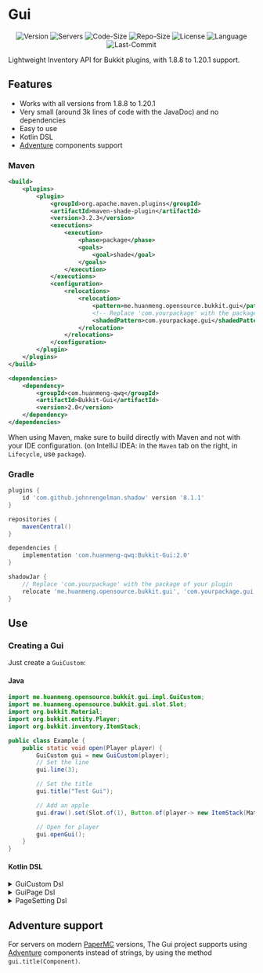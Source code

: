 <!--- @formatter:off --->
# Gui

<div style="text-align: center;">

![Version](https://img.shields.io/github/v/release/huanmeng-qwq/Gui?style=plastic)
![Servers](https://img.shields.io/bstats/servers/18670?style=flat-square)
![Code-Size](https://img.shields.io/github/languages/code-size/huanmeng-qwq/Gui?style=plastic)
![Repo-Size](https://img.shields.io/github/repo-size/huanmeng-qwq/Gui?style=plastic)
![License](https://img.shields.io/github/license/huanmeng-qwq/Gui?style=plastic)
![Language](https://img.shields.io/github/languages/top/huanmeng-qwq/Gui?style=plastic)
![Last-Commit](https://img.shields.io/github/last-commit/huanmeng-qwq/Gui?style=plastic)
</div>

Lightweight Inventory API for Bukkit plugins, with 1.8.8 to 1.20.1 support.

## Features
* Works with all versions from 1.8.8 to 1.20.1
* Very small (around 3k lines of code with the JavaDoc) and no dependencies
* Easy to use
* Kotlin DSL
* [Adventure](https://github.com/KyoriPowered/adventure) components support

### Maven

```xml
<build>
    <plugins>
        <plugin>
            <groupId>org.apache.maven.plugins</groupId>
            <artifactId>maven-shade-plugin</artifactId>
            <version>3.2.3</version>
            <executions>
                <execution>
                    <phase>package</phase>
                    <goals>
                        <goal>shade</goal>
                    </goals>
                </execution>
            </executions>
            <configuration>
                <relocations>
                    <relocation>
                        <pattern>me.huanmeng.opensource.bukkit.gui</pattern>
                        <!-- Replace 'com.yourpackage' with the package of your plugin ! -->
                        <shadedPattern>com.yourpackage.gui</shadedPattern>
                    </relocation>
                </relocations>
            </configuration>
        </plugin>
    </plugins>
</build>

<dependencies>
    <dependency>
        <groupId>com.huanmeng-qwq</groupId>
        <artifactId>Bukkit-Gui</artifactId>
        <version>2.0</version>
    </dependency>
</dependencies>
```
When using Maven, make sure to build directly with Maven and not with your IDE configuration. (on IntelliJ IDEA: in the `Maven` tab on the right, in `Lifecycle`, use `package`).

### Gradle

```groovy
plugins {
    id 'com.github.johnrengelman.shadow' version '8.1.1'
}

repositories {
    mavenCentral()
}

dependencies {
    implementation 'com.huanmeng-qwq:Bukkit-Gui:2.0'
}

shadowJar {
    // Replace 'com.yourpackage' with the package of your plugin 
    relocate 'me.huanmeng.opensource.bukkit.gui', 'com.yourpackage.gui'
}
```

## Use

### Creating a Gui

Just create a `GuiCustom`:

#### Java
```java
import me.huanmeng.opensource.bukkit.gui.impl.GuiCustom;
import me.huanmeng.opensource.bukkit.gui.slot.Slot;
import org.bukkit.Material;
import org.bukkit.entity.Player;
import org.bukkit.inventory.ItemStack;

public class Example {
    public static void open(Player player) {
        GuiCustom gui = new GuiCustom(player);
        // Set the line
        gui.line(3);

        // Set the title
        gui.title("Test Gui");

        // Add an apple
        gui.draw().set(Slot.of(1), Button.of(player-> new ItemStack(Material.APPLE)));

        // Open for player
        gui.openGui();
    }
}
```

#### Kotlin DSL
<details>
<summary>GuiCustom Dsl</summary>

```kotlin
import org.bukkit.entity.Player

fun openGui(player: Player) {
    player.openGui {
        draw {
            setButton(buildSlot(0)) {
                var a = 1
                showingItem = buildButtonItem {
                    ItemStack(Material.values()[a++])
                }
                updateClick {
                    it.inventory.addItem(showingItem!!.get(it))
                }
            }
        }
    }
}
```
</details>

<details>

<summary>GuiPage Dsl</summary>

```kotlin
import org.bukkit.entity.Player

fun openPageGui(player: Player) {
    buildPagedGui {
        allItems = buildButtons {
            for (i in 0..60) {
                button {
                    showingItem = buildButtonItem(ItemStack(Material.values()[i]))
                }
            }
        }
        elementsPerPage = size() - 9
        elementSlots = buildSlotsByLine { line ->
            return@buildSlotsByLine buildList {
                for (i in 0..9 * line) {
                    add(buildSlot(i))
                }
            }
        }
        pageSetting {
            PageSettings.normal(this)
        }
    }.openGui(player)
}
```

</details>

<details>

<summary>PageSetting Dsl</summary>

```kotlin
buildPagedGui {
    pageSetting {
        buildPageSetting {
            button {
                buildPageButton {
                    types(PageButtonTypes.PREVIOUS)
                    setButton {
                        showingItem = buildButtonItem(ItemStack(Material.ARROW))
                    }
                    click(PlayerClickPageButtonInterface.simple())
                }
            }
            button {
                buildPageButton {
                    types(PageButtonTypes.NEXT)
                    setButton {
                        showingItem = buildButtonItem(ItemStack(Material.ARROW))
                    }
                    handleClick { _, gui, buttonType ->
                        buttonType.changePage(gui)
                    }
                }
            }
        }
    }
    // Do something...
}
```

</details>

## Adventure support

For servers on modern [PaperMC](https://papermc.io) versions, The Gui project supports
using [Adventure](https://github.com/KyoriPowered/adventure) components instead of strings,
by using the method `gui.title(Component)`.
